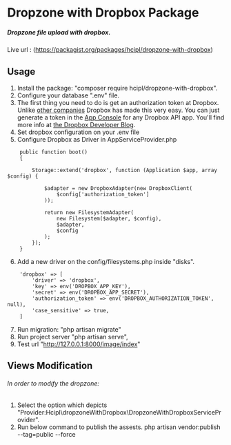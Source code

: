 # Dropzone with Dropbox Package

##### Dropzone file upload with dropbox.

Live url : (https://packagist.org/packages/hcipl/dropzone-with-dropbox)

## Usage
1. Install the package: "composer require hcipl/dropzone-with-dropbox".
2. Configure your database ".env" file.
3. The first thing you need to do is get an authorization token at Dropbox. Unlike [other companies](https://google.com) Dropbox has made this very easy. You can just generate a token in the [App Console](https://www.dropbox.com/developers/apps) for any Dropbox API app. You'll find more info at [the Dropbox Developer Blog](https://blogs.dropbox.com/developers/2014/05/generate-an-access-token-for-your-own-account/).
4. Set dropbox configuration on your .env file
5. Configure Dropbox as Driver in AppServiceProvider.php 

```
    public function boot()
    {
    	
        Storage::extend('dropbox', function (Application $app, array $config) {

            $adapter = new DropboxAdapter(new DropboxClient(
                $config['authorization_token']
            ));
   
            return new FilesystemAdapter(
                new Filesystem($adapter, $config),
                $adapter,
                $config
            );
        });
    }
```    

6. Add a new driver on the config/filesystems.php inside "disks".

```
	'dropbox' => [
        'driver' => 'dropbox',
        'key' => env('DROPBOX_APP_KEY'),
        'secret' => env('DROPBOX_APP_SECRET'),
        'authorization_token' => env('DROPBOX_AUTHORIZATION_TOKEN', null),
        'case_sensitive' => true,
    ]
```

7. Run migration: "php artisan migrate"
8. Run project server "php artisan serve",
9. Test url "http://127.0.0.1:8000/image/index"

## Views Modification
###### In order to modify the dropzone:
1. Select the option which depicts "Provider:Hcipl\dropzoneWithDropbox\DropzoneWithDropboxServiceProvider".
2. Run below command to publish the assests.
php artisan vendor:publish --tag=public --force
